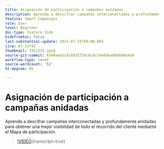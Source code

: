 ```yaml
---
title: Asignación de participación a campañas anidadas
description: Aprenda a descifrar campañas interconectadas y profundamente anidadas para obtener una mejor visibilidad de todo el recorrido del cliente mediante el Mapa de participación.
feature: Smart Campaigns
role: User
level: Beginner
doc-type: Feature Vide
hidefromtoc: false
last-substantial-update: 2023-07-31T00:00:00Z
jira: KT-13741
thumbnail: 3422235.jpeg
source-git-commit: 63d4aea1c818d35724c0cdc14e69ea00eb06b4a0
workflow-type: tm+mt
source-wordcount: '52'
ht-degree: 0%

---
```



# Asignación de participación a campañas anidadas

Aprenda a descifrar campañas interconectadas y profundamente anidadas para obtener una mejor visibilidad de todo el recorrido del cliente mediante el Mapa de participación.

>[!VIDEO](https://video.tv.adobe.com/v/3422235/?learn=on){transcript=true}
